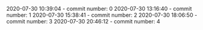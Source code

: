 2020-07-30 10:39:04 - commit number: 0
2020-07-30 13:16:40 - commit number: 1
2020-07-30 15:38:41 - commit number: 2
2020-07-30 18:06:50 - commit number: 3
2020-07-30 20:46:12 - commit number: 4

